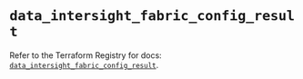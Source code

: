 # `data_intersight_fabric_config_result`

Refer to the Terraform Registry for docs: [`data_intersight_fabric_config_result`](https://registry.terraform.io/providers/ciscodevnet/intersight/1.0.71/docs/data-sources/fabric_config_result).
